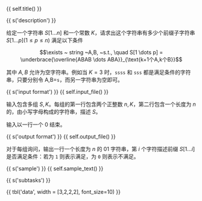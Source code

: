 {{ self.title() }}

{{ s('description') }}

给定一个字符串 $S[1\dots n]$ 和一个常数 $K$，请求出这个字符串有多少个前缀子字符串 $S[1 \dots p] (1 \leq p \leq n)$ 满足以下条件

$$\exists ~ string ~A,B, ~s.t., \quad S[1 \dots p] = \underbrace{\overline{ABAB \dots ABA}}_{\text{k+1个A,k个B}}$$

其中 $A,B$ 允许为空字符串。例如当 $K=3$ 时，`ssss` 和 `sss` 都是满足条件的字符串，只要分别令 A,B=`s`，而另一字符串为空即可。

{{ s('input format') }}
{{ self.input_file() }}

输入包含多组 $S,K$。每组的第一行包含两个正整数 $n, K$，第二行包含一个长度为 $n$ 的，由小写字母构成的字符串，描述 $S$。

输入以一行一个 $0$ 结束。

{{ s('output format') }}
{{ self.output_file() }}

对于每组询问，输出一行一个长度为 $n$ 的 $01$ 字符串，第 $i$ 个字符描述前缀 $S[1 \dots i]$ 是否满足条件：若为 `1` 则表示满足，为 `0` 则表示不满足。

{{ s('sample') }}
{{ self.sample_text() }}

{{ s('subtasks') }}

{{ tbl('data', width = [3,2,2,2], font_size=10) }}

